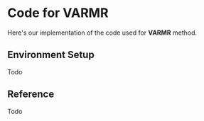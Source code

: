 # Code for VARMR

Here's our implementation of the code used for **VARMR** method.

## Environment Setup

Todo

## Reference

Todo
